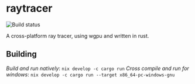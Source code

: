 # raytracer

![Build status](https://github.com/jla2000/chip8-emulator/actions/workflows/rust.yml/badge.svg)

A cross-platform ray tracer, using wgpu and written in rust.

## Building

_Build and run natively_: `nix develop -c cargo run`
_Cross compile and run for windows_: `nix develop -c cargo run --target x86_64-pc-windows-gnu`

